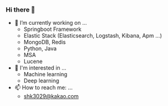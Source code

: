 ### Hi there 👋
- 🌱 I’m currently working on ...
  - Springboot Framework 
  - Elastic Stack (Elasticsearch, Logstash, Kibana, Apm ...)
  - MongoDB, Redis
  - Python, Java
  - MSA
  - Lucene
- 🧢 I'm interested in ...
  - Machine learning 
  - Deep learning
- 📫 How to reach me: ...
  - shk3029@kakao.com   
<!--
**shk3029/shk3029** is a ✨ _special_ ✨ repository because its `README.md` (this file) appears on your GitHub profile.

Here are some ideas to get you started:

- 🔭 I’m currently working on ...
- 🌱 I’m currently learning ...
- 👯 I’m looking to collaborate on ...
- 🤔 I’m looking for help with ...
- 💬 Ask me about ...
- 📫 How to reach me: ...
- 😄 Pronouns: ...
- ⚡ Fun fact: ...
-->
